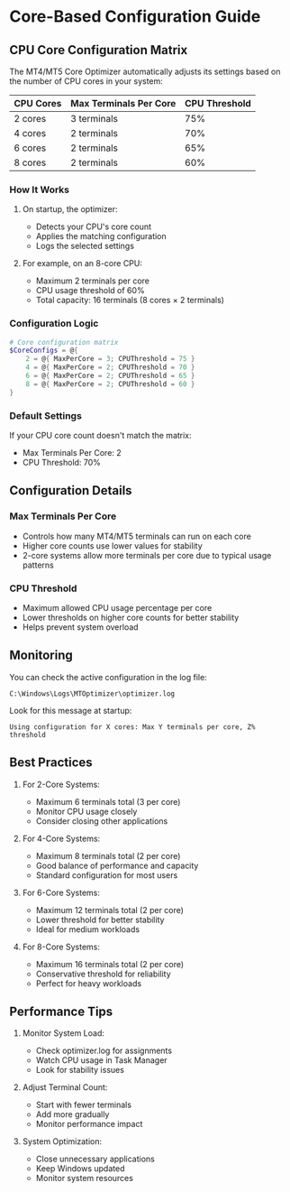 # Core-Based Configuration Guide

## CPU Core Configuration Matrix

The MT4/MT5 Core Optimizer automatically adjusts its settings based on the number of CPU cores in your system:

| CPU Cores | Max Terminals Per Core | CPU Threshold |
|-----------|----------------------|---------------|
| 2 cores   | 3 terminals         | 75%           |
| 4 cores   | 2 terminals         | 70%           |
| 6 cores   | 2 terminals         | 65%           |
| 8 cores   | 2 terminals         | 60%           |

### How It Works

1. On startup, the optimizer:
   - Detects your CPU's core count
   - Applies the matching configuration
   - Logs the selected settings

2. For example, on an 8-core CPU:
   - Maximum 2 terminals per core
   - CPU usage threshold of 60%
   - Total capacity: 16 terminals (8 cores × 2 terminals)

### Configuration Logic

```powershell
# Core configuration matrix
$CoreConfigs = @{
    2 = @{ MaxPerCore = 3; CPUThreshold = 75 }
    4 = @{ MaxPerCore = 2; CPUThreshold = 70 }
    6 = @{ MaxPerCore = 2; CPUThreshold = 65 }
    8 = @{ MaxPerCore = 2; CPUThreshold = 60 }
}
```

### Default Settings

If your CPU core count doesn't match the matrix:
- Max Terminals Per Core: 2
- CPU Threshold: 70%

## Configuration Details

### Max Terminals Per Core
- Controls how many MT4/MT5 terminals can run on each core
- Higher core counts use lower values for stability
- 2-core systems allow more terminals per core due to typical usage patterns

### CPU Threshold
- Maximum allowed CPU usage percentage per core
- Lower thresholds on higher core counts for better stability
- Helps prevent system overload

## Monitoring

You can check the active configuration in the log file:
```
C:\Windows\Logs\MTOptimizer\optimizer.log
```

Look for this message at startup:
```
Using configuration for X cores: Max Y terminals per core, Z% threshold
```

## Best Practices

1. For 2-Core Systems:
   - Maximum 6 terminals total (3 per core)
   - Monitor CPU usage closely
   - Consider closing other applications

2. For 4-Core Systems:
   - Maximum 8 terminals total (2 per core)
   - Good balance of performance and capacity
   - Standard configuration for most users

3. For 6-Core Systems:
   - Maximum 12 terminals total (2 per core)
   - Lower threshold for better stability
   - Ideal for medium workloads

4. For 8-Core Systems:
   - Maximum 16 terminals total (2 per core)
   - Conservative threshold for reliability
   - Perfect for heavy workloads

## Performance Tips

1. Monitor System Load:
   - Check optimizer.log for assignments
   - Watch CPU usage in Task Manager
   - Look for stability issues

2. Adjust Terminal Count:
   - Start with fewer terminals
   - Add more gradually
   - Monitor performance impact

3. System Optimization:
   - Close unnecessary applications
   - Keep Windows updated
   - Monitor system resources